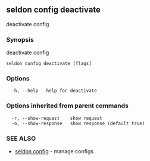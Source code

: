 ## seldon config deactivate

deactivate config

### Synopsis

deactivate config

```
seldon config deactivate [flags]
```

### Options

```
  -h, --help   help for deactivate
```

### Options inherited from parent commands

```
  -r, --show-request    show request
  -o, --show-response   show response (default true)
```

### SEE ALSO

* [seldon config](seldon_config.md)	 - manage configs

